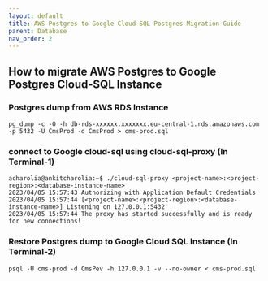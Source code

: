 ```yaml
---
layout: default
title: AWS Postgres to Google Cloud-SQL Postgres Migration Guide
parent: Database
nav_order: 2
---
```


## How to migrate AWS Postgres to Google Postgres Cloud-SQL Instance

### Postgres dump from AWS RDS Instance
```shell
pg_dump -c -O -h db-rds-xxxxxx.xxxxxxx.eu-central-1.rds.amazonaws.com -p 5432 -U CmsProd -d CmsProd > cms-prod.sql
```

### connect to Google cloud-sql using cloud-sql-proxy (In Terminal-1)
```shell
acharolia@ankitcharolia:~$ ./cloud-sql-proxy <project-name>:<project-region>:<database-instance-name>
2023/04/05 15:57:43 Authorizing with Application Default Credentials
2023/04/05 15:57:44 [<project-name>:<project-region>:<database-instance-name>] Listening on 127.0.0.1:5432
2023/04/05 15:57:44 The proxy has started successfully and is ready for new connections!
```

### Restore Postgres dump to Google Cloud SQL Instance (In Terminal-2)
```shell
psql -U cms-prod -d CmsPev -h 127.0.0.1 -v --no-owner < cms-prod.sql
```